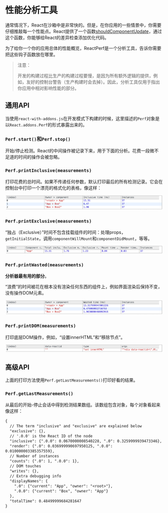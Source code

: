 # 性能分析工具


通常情况下，React在沙箱中是非常快的。但是，在你应用的一些情景中，你需要仔细推敲每一个性能点。React提供了一个函数[shouldComponentUpdate](/react/docs/component-specs.html#updating-shouldcomponentupdate)，通过这个函数，你能够给React的差异检查添加优化代码。

为了给你一个你的应用总体的性能概览，ReactPerf是一个分析工具，告诉你需要把这些钩子函数放在哪里。

> 注意：
>
> 开发的构建过程比生产的构建过程要慢，是因为所有额外逻辑的提供，例如，友好的控制台警告（生产构建时会去掉）。因此，分析工具仅用于指出你应用中相对影响性能的部分。

## 通用API

当使用`react-with-addons.js`在开发模式下构建的时候，这里描述的`Perf`对象是以`React.addons.Perf`的形式暴露出来的。

### `Perf.start()`和`Perf.stop()`
开始/停止检测。React的中间操作被记录下来，用于下面的分析。花费一段微不足道的时间的操作会被忽略。

### `Perf.printInclusive(measurements)`
打印花费的总时间。如果不传递任何参数，默认打印最后的所有检测记录。它会在控制台中打印一个漂亮的格式化的表格，像这样：

![](images/perf-inclusive.png)

### `Perf.printExclusive(measurements)`
“独占（Exclusive）”时间不包含挂载组件的时间：处理props，`getInitialState`，调用`componentWillMount`和`componentDidMount`，等等。

![](images/perf-exclusive.png)

### `Perf.printWasted(measurements)`

**分析器最有用的部分**。

“浪费”的时间被花在根本没有渲染任何东西的组件上，例如界面渲染后保持不变，没有操作DOM元素。

![](images/perf-wasted.png)

### `Perf.printDOM(measurements)`
打印底层DOM操作，例如，“设置innerHTML”和“移除节点”。

![](images/perf-dom.png)

## 高级API

上面的打印方法使用`Perf.getLastMeasurements()`打印好看的结果。

### `Perf.getLastMeasurements()`
从最后的开始-停止会话中得到检测结果数组。该数组包含对象，每个对象看起来像这样：

```
{
  // The term "inclusive" and "exclusive" are explained below
  "exclusive": {},
  // '.0.0' is the React ID of the node
  "inclusive": {".0.0": 0.0670000008540228, ".0": 0.3259999939473346},
  "render": {".0": 0.036999990697950125, ".0.0": 0.010000003385357559},
  // Number of instances
  "counts": {".0": 1, ".0.0": 1},
  // DOM touches
  "writes": {},
  // Extra debugging info
  "displayNames": {
    ".0": {"current": "App", "owner": "<root>"},
    ".0.0": {"current": "Box", "owner": "App"}
  },
  "totalTime": 0.48499999684281647
}
```
